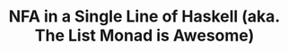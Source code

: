 ---
title: NFA in a Single Line of Haskell (aka. The List Monad is Awesome)
url: https://github.com/leonidas/codeblog/blob/master/2011/2011-12-18-haskell-nfa.md
authors:
- Sami Hangaslammi
type: article
tags:
- NFA
doHaskell-type: blog post
dohaskell-year: 2011
---
